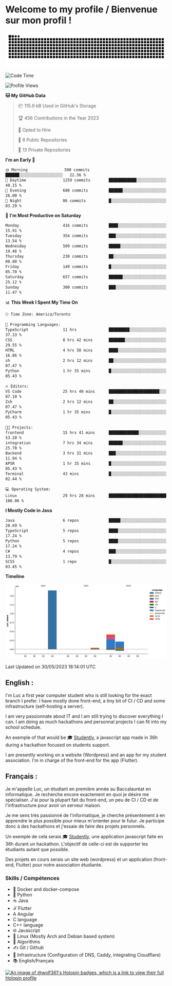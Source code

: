 # Welcome to my profile / Bienvenue sur mon profil !

![snake gif](https://github.com/wolf-361/wolf-361/blob/output/github-contribution-grid-snake.svg)

<!--START_SECTION:waka-->
![Code Time](http://img.shields.io/badge/Code%20Time-140%20hrs%208%20mins-blue)

![Profile Views](http://img.shields.io/badge/Profile%20Views-0-blue)

**🐱 My GitHub Data** 

> 📦 115.9 kB Used in GitHub's Storage 
 > 
> 🏆 456 Contributions in the Year 2023
 > 
> 💼 Opted to Hire
 > 
> 📜 8 Public Repositories 
 > 
> 🔑 13 Private Repositories 
 > 
**I'm an Early 🐤** 

```text
🌞 Morning                590 commits         ██████░░░░░░░░░░░░░░░░░░░   22.56 % 
🌆 Daytime                1259 commits        ████████████░░░░░░░░░░░░░   48.15 % 
🌃 Evening                680 commits         ██████░░░░░░░░░░░░░░░░░░░   26.00 % 
🌙 Night                  86 commits          █░░░░░░░░░░░░░░░░░░░░░░░░   03.29 % 
```
📅 **I'm Most Productive on Saturday** 

```text
Monday                   416 commits         ████░░░░░░░░░░░░░░░░░░░░░   15.91 % 
Tuesday                  354 commits         ███░░░░░░░░░░░░░░░░░░░░░░   13.54 % 
Wednesday                509 commits         █████░░░░░░░░░░░░░░░░░░░░   19.46 % 
Thursday                 230 commits         ██░░░░░░░░░░░░░░░░░░░░░░░   08.80 % 
Friday                   149 commits         █░░░░░░░░░░░░░░░░░░░░░░░░   05.70 % 
Saturday                 657 commits         ██████░░░░░░░░░░░░░░░░░░░   25.12 % 
Sunday                   300 commits         ███░░░░░░░░░░░░░░░░░░░░░░   11.47 % 
```


📊 **This Week I Spent My Time On** 

```text
🕑︎ Time Zone: America/Toronto

💬 Programming Languages: 
TypeScript               11 hrs              █████████░░░░░░░░░░░░░░░░   37.33 % 
CSS                      8 hrs 42 mins       ███████░░░░░░░░░░░░░░░░░░   29.55 % 
HTML                     4 hrs 58 mins       ████░░░░░░░░░░░░░░░░░░░░░   16.86 % 
sh                       2 hrs 12 mins       ██░░░░░░░░░░░░░░░░░░░░░░░   07.47 % 
Python                   1 hr 35 mins        █░░░░░░░░░░░░░░░░░░░░░░░░   05.43 % 

🔥 Editors: 
VS Code                  25 hrs 40 mins      ██████████████████████░░░   87.10 % 
Zsh                      2 hrs 12 mins       ██░░░░░░░░░░░░░░░░░░░░░░░   07.47 % 
PyCharm                  1 hr 35 mins        █░░░░░░░░░░░░░░░░░░░░░░░░   05.43 % 

🐱‍💻 Projects: 
frontend                 15 hrs 41 mins      █████████████░░░░░░░░░░░░   53.20 % 
integration              7 hrs 34 mins       ██████░░░░░░░░░░░░░░░░░░░   25.70 % 
Backend                  3 hrs 31 mins       ███░░░░░░░░░░░░░░░░░░░░░░   11.94 % 
APSR                     1 hr 35 mins        █░░░░░░░░░░░░░░░░░░░░░░░░   05.43 % 
Terminal                 43 mins             █░░░░░░░░░░░░░░░░░░░░░░░░   02.44 % 

💻 Operating System: 
Linux                    29 hrs 28 mins      █████████████████████████   100.00 % 
```

**I Mostly Code in Java** 

```text
Java                     6 repos             █████░░░░░░░░░░░░░░░░░░░░   20.69 % 
TypeScript               5 repos             ████░░░░░░░░░░░░░░░░░░░░░   17.24 % 
Python                   5 repos             ████░░░░░░░░░░░░░░░░░░░░░   17.24 % 
C#                       4 repos             ███░░░░░░░░░░░░░░░░░░░░░░   13.79 % 
SCSS                     1 repo              █░░░░░░░░░░░░░░░░░░░░░░░░   03.45 % 
```



**Timeline**

![Lines of Code chart](https://raw.githubusercontent.com/wolf-361/wolf-361/main/assets/bar_graph.png)


 Last Updated on 30/05/2023 18:14:01 UTC
<!--END_SECTION:waka-->

## English : 

I'm Luc a first year computer student who is still looking for the exact branch I prefer. I have mostly done front-end, a tiny bit of CI / CD and some infrastructure (self-hosting a server).

I am very passionnate about IT and I am still trying to discover everything I can. I am doing as much hackathons and personnal projects I can fit into my school schedule.

An exemple of that would be 🎓 [Studently](https://github.com/wolf-361/Studently-CodeJam12), a javascript app made in 36h during a hackathon focused on students support.

I am presently working on a website (Wordpress) and an app for my student association. I'm in charge of the front-end for the app (Flutter).

## Français :

Je m'appelle Luc, un étudiant en première année au Baccalauréat en informatique. Je recherche encore exactement en quoi je désire me spécialiser. J'ai pour la plupart fait du front-end, un peu de CI / CD et de l'infrastructure pour avoir un serveur maison.

Je me sens très passionné de l'informatique, je cherche présentement à en apprendre le plus possible pour mieux m'orienter pour le futur. Je participe donc à des hackathons et j'essaie de faire des projets personnels.

Un exemple de cela serais 🎓 [Studently](https://github.com/wolf-361/Studently-CodeJam12), une application javascript faite en 36h durant un hackathon. L'objectif de celle-ci est de supporter les étudiants autant que possible.

Des projets en cours serais un site web (wordpress) et un application (front-end, Flutter) pour notre association étudiante.

###  Skills / Compétences

* 🐋 Docker and docker-compose
* 🐍 Python
* ☕ Java
* ℱ Flutter
* A Angular
* C language
* C++ language
* 🌐 Javascript
* 🐧 Linux (Mostly Arch and Debian based system)
* 🧩 Algorithms
* ✍️ Git / Github
* 📜 Infrastructure (Configuration of DNS, Caddy, integrating Cloudflare)
* 📚 English/Français

[![An image of @wolf361's Holopin badges, which is a link to view their full Holopin profile](https://holopin.me/wolf361)](https://holopin.io/@wolf361)


